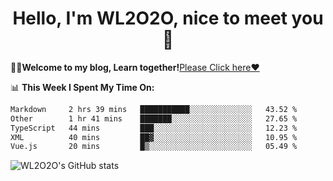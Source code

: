 <h1 align = "center">Hello, I'm WL2O2O, nice to meet you 👋</h1>

🧑‍💻**Welcome to my blog, Learn together!**[Please Click here❤️](https://wl2o2o.github.io)

📊 **This Week I Spent My Time On:**
<!--START_SECTION:waka-->

```txt
Markdown     2 hrs 39 mins   ███████████░░░░░░░░░░░░░░   43.52 %
Other        1 hr 41 mins    ███████░░░░░░░░░░░░░░░░░░   27.65 %
TypeScript   44 mins         ███░░░░░░░░░░░░░░░░░░░░░░   12.23 %
XML          40 mins         ██▓░░░░░░░░░░░░░░░░░░░░░░   10.95 %
Vue.js       20 mins         █▒░░░░░░░░░░░░░░░░░░░░░░░   05.49 %
```

<!--END_SECTION:waka-->

![WL2O2O's GitHub stats](https://github-readme-stats.vercel.app/api?username=wl2o2o&show_icons=true)


<!--
**WL2O2O/WL2O2O** is a ✨ _special_ ✨ repository because its `README.md` (this file) appears on your GitHub profile.

Here are some ideas to get you started:

- 🔭 I’m currently working on ...
- 🌱 I’m currently learning ...
- 👯 I’m looking to collaborate on ...
- 🤔 I’m looking for help with ...
- 💬 Ask me about ...
- 📫 How to reach me: ...
- 😄 Pronouns: ...
- ⚡ Fun fact: ...
-->
